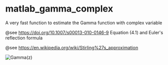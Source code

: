 # matlab_gamma_complex

A very fast function to estimate the Gamma function with complex variable

@see https://doi.org/10.1007/s00013-010-0146-9 Equation (4.1) and Euler's reflection formula

@see https://en.wikipedia.org/wiki/Stirling%27s_approximation

![Gamma(z)](https://i.imgur.com/dmlv2Fj.png)

